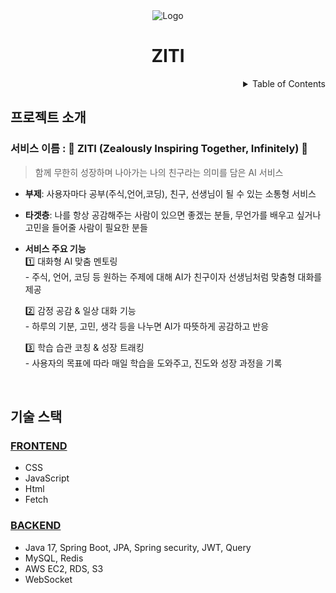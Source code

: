 <!-- PROJECT LOGO -->
<div align="center">
  <img src="https://cdn.discordapp.com/attachments/1259984926846226473/1325718335266099234/ZITI_.jpg?ex=677e2069&is=677ccee9&hm=7bc77e84cc761d2b860cb6baba4da97bae8af18c6687d6ffb01d73377d51271c" alt="Logo"> 
  <h1>ZITI</h1>
</div>

<!-- TABLE OF CONTENTS -->
<details align="right">
  <summary>Table of Contents</summary>
    <div><a href="#프로젝트-소개">프로젝트 소개</a></div>
    <div><a href="#기술-스택">기술 스택</a></div>
</details>


## 프로젝트 소개

### 서비스 이름 : 🤖 ZITI (Zealously Inspiring Together, Infinitely) 🤖

> 함께 무한히 성장하며 나아가는 나의 친구라는 의미를 담은 AI 서비스 

- **부제**: 사용자마다 공부(주식,언어,코딩), 친구, 선생님이 될 수 있는 소통형 서비스

- **타겟층**: 나를 항상 공감해주는 사람이 있으면 좋겠는 분들, 무언가를 배우고 싶거나 고민을 들어줄 사람이 필요한 분들

- **서비스 주요 기능**<br/>
  1️⃣ 대화형 AI 맞춤 멘토링
  <br/>- 주식, 언어, 코딩 등 원하는 주제에 대해 AI가 친구이자 선생님처럼 맞춤형 대화를 제공

  2️⃣ 감정 공감 & 일상 대화 기능
  <br/>- 하루의 기분, 고민, 생각 등을 나누면 AI가 따뜻하게 공감하고 반응

  3️⃣ 학습 습관 코칭 & 성장 트래킹
  <br/>- 사용자의 목표에 따라 매일 학습을 도와주고, 진도와 성장 과정을 기록



<br/>

## 기술 스택

### [FRONTEND](https://github.com/KR-ZITI/ZITI-Front)

- CSS
- JavaScript
- Html
- Fetch

### [BACKEND](https://github.com/KR-ZITI/ZITI-Server)

- Java 17, Spring Boot, JPA, Spring security, JWT, Query
- MySQL, Redis
- AWS EC2, RDS, S3
- WebSocket

<br/>
